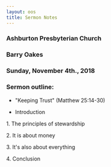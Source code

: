 ```yaml
---
layout: oos
title: Sermon Notes
---
```

### Ashburton Presbyterian Church 

### Barry Oakes

### Sunday, November 4th., 2018

### Sermon outline:

* "Keeping Trust"  (Matthew 25:14-30)

* Introduction

1\. The principles of stewardship

2\. It is about money

3\. It's also about everything

4\. Conclusion
